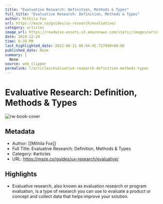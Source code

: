 ```yaml
---
title: "Evaluative Research: Definition, Methods & Types"
full_title: "Evaluative Research: Definition, Methods & Types"
author: Mithila Fox
url: https://maze.co/guides/ux-research/evaluative/
category: articles
image_url: https://readwise-assets.s3.amazonaws.com/static/images/article3.5c705a01b476.png
date: 2024-12-29
time: 6:39 PM
last_highlighted_date: 2022-06-21 08:04:45.727499+00:00
published_date: None
summary: |
  None
source: web_clipper
permalink: l/articles/evaluative-research-definition-methods-types
---
```

# Evaluative Research: Definition, Methods & Types

![rw-book-cover](https://readwise-assets.s3.amazonaws.com/static/images/article3.5c705a01b476.png)

## Metadata
- Author: [[Mithila Fox]]
- Full Title: Evaluative Research: Definition, Methods & Types
- Category: #articles
- URL: https://maze.co/guides/ux-research/evaluative/

## Highlights
- Evaluative research, also known as evaluation research or program evaluation, is a type of research you can use to evaluate a product or concept and collect data that helps improve your solution.


